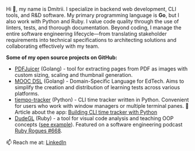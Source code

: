 Hi 👋, my name is Dmitrii. I specialize in backend web development, CLI tools, and R&D software. My primary programming language is **Go**, but I also work with Python and Ruby. I value code quality through the use of linters, tests, and thorough documentation. Beyond coding, I manage the entire software engineering lifecycle—from translating stakeholder requirements into technical specifications to architecting solutions and collaborating effectively with my team.

**Some of my open source projects on GitHub:**
- [PDFJuicer](https://github.com/dmikhr/pdfjuicer) (Golang) - tool for extracting pages from PDF as images with custom sizing, scaling and thumbnail generation.
- [MOOC DSL](https://github.com/dmikhr/mooc-dsl) (Golang) - Domain-Specific Language for EdTech. Aims to simplify the creation and distribution of learning tests across various platforms.
- [tiempo-tracker](https://github.com/dmikhr/tiempo-tracker) (Python) - CLI time tracker written in Python. Convenient for users who work with window managers or multiple terminal panes. 📝 Article about the app: [Building CLI time tracker with Python](https://dev.to/dmikhr/building-cli-time-tracker-with-python-o0g)
- [DudeGL](https://github.com/dmikhr/DudeGL) (Ruby) - a tool for visual code analysis and teaching OOP concepts ([see example](https://github.com/dmikhr/DudeGL/wiki/Git-diff-visualization)). Featured on a software engineering podcast [Ruby Rogues #668](https://podcasts.apple.com/gb/podcast/rules-of-oop-in-pictures-with-ivan-nemytchenko-ruby-668/id1237406856?i=1000683474802).

📫 Reach me at:  [LinkedIn](https://www.linkedin.com/in/dpkhr)
